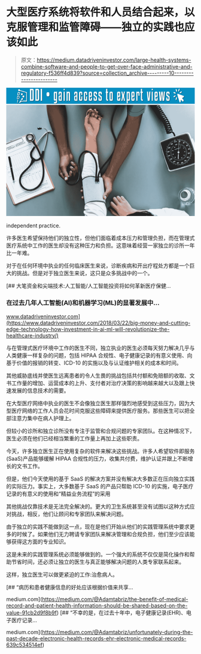 # 大型医疗系统将软件和人员结合起来，以克服管理和监管障碍——独立的实践也应该如此

> 原文：<https://medium.datadriveninvestor.com/large-health-systems-combine-software-and-people-to-get-over-face-administrative-and-regulatory-f536ff4d839?source=collection_archive---------10----------------------->

[![](img/357fbe018ba2f8c6e2436a3e0a2b53b6.png)](http://www.track.datadriveninvestor.com/1B9E)![](img/ab03f55137bfa5aba490ec05ed505cb0.png)

independent practice.

许多医生希望保持他们的独立性，但他们面临着成本压力和管理负担，而在管理式医疗系统中工作的医生却没有这种压力和负担。这意味着经营一家独立的诊所一年比一年难。

对于在任何环境中执业的任何临床医生来说，诊断疾病和开出疗程处方都是一个巨大的挑战。但是对于独立医生来说，这只是众多挑战中的一个。

[](https://www.datadriveninvestor.com/2018/03/22/big-money-and-cutting-edge-technology-how-investment-in-ai-ml-will-revolutionize-the-healthcare-industry/) [## 大笔资金和尖端技术:人工智能/人工智能投资将如何革新医疗保健…

### 在过去几年人工智能(AI)和机器学习(ML)的显著发展中…

www.datadriveninvestor.com](https://www.datadriveninvestor.com/2018/03/22/big-money-and-cutting-edge-technology-how-investment-in-ai-ml-will-revolutionize-the-healthcare-industry/) 

与在管理式医疗环境中工作的医生不同，独立执业的医生必须每天努力解决几乎与人类健康一样复杂的问题，包括 HIPAA 合规性、电子健康记录的有意义使用、向基于价值的报销的转变、ICD-10 的实施以及与认证维护相关的成本和时间。

其他威胁底线并使医生远离患者的令人生畏的挑战包括共付额和免赔额的收取、文书工作量的增加、运营成本的上升、支付者对治疗决策的影响越来越大以及跟上快速发展的信息技术的需要。

在大型医疗网络中执业的医生不会像独立医生那样强烈地感受到这些压力，因为大型医疗网络的工作人员会花时间克服这些障碍来提供医疗服务。那些医生可以把全部注意力集中在病人护理上。

但较小的诊所和独立诊所没有专注于监管和合规问题的专家团队。在这种情况下，医生必须在他们已经相当繁重的工作量上再加上这些职责。

今天，许多独立医生正在使用复杂的软件来解决这些挑战。许多人希望软件即服务(SaaS)产品能够缓解 HIPAA 合规性的压力，收集共付费，维护认证并跟上不断增长的文书工作。

但是，他们今天使用的基于 SaaS 的解决方案并没有解决大多数正在压向独立实践的实际压力。事实上，大多数基于 SaaS 的产品只帮助 ICD-10 的实施，电子医疗记录的有意义的使用和“精益业务流程”的采用

其他挑战仅靠技术是无法完全解决的。更大的卫生系统甚至没有试图以这种方式应对挑战，相反，他们让顾问和专家团队来解决问题。

由于独立的实践不能做到这一点，现在是他们开始从他们的实践管理系统中要求更多的时候了。如果他们无力聘请专家团队来解决管理和合规负担，他们至少应该能够获得这方面的专业知识。

这是未来的实践管理系统必须能够做到的。一个强大的系统不仅仅是简化操作和帮助节省时间，还必须让独立的医生与真正能够解决问题的人类专家联系起来。

这样，独立医生可以做更紧迫的工作:治愈病人。

[](https://medium.com/@Adamtabriz/the-benefit-of-medical-record-and-patient-health-information-should-be-shared-based-on-the-value-91cb2d9f8b9f) [## “病历和患者健康信息的好处应该根据价值来共享…

medium.com](https://medium.com/@Adamtabriz/the-benefit-of-medical-record-and-patient-health-information-should-be-shared-based-on-the-value-91cb2d9f8b9f) [](https://medium.com/@Adamtabriz/unfortunately-during-the-past-decade-electronic-health-records-ehr-electronic-medical-records-639c534514ef) [## “不幸的是，在过去十年中，电子健康记录(EHR)、电子医疗记录…

medium.com](https://medium.com/@Adamtabriz/unfortunately-during-the-past-decade-electronic-health-records-ehr-electronic-medical-records-639c534514ef)